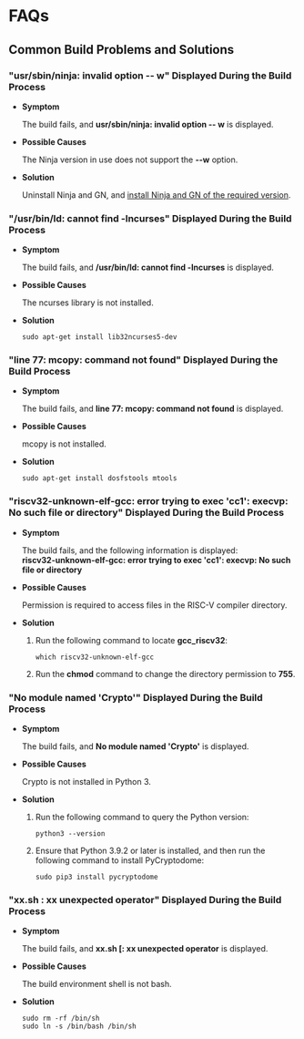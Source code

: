 # FAQs

## Common Build Problems and Solutions

###  "usr/sbin/ninja: invalid option -- w" Displayed During the Build Process

- **Symptom**

  The build fails, and **usr/sbin/ninja: invalid option -- w** is displayed.

- **Possible Causes**

  The Ninja version in use does not support the **--w** option.

- **Solution**

  Uninstall Ninja and GN, and [install Ninja and GN of the required version](../../device-dev/get-code/gettools-ide.md).

### "/usr/bin/ld: cannot find -lncurses" Displayed During the Build Process

- **Symptom**

  The build fails, and **/usr/bin/ld: cannot find -lncurses** is displayed.

- **Possible Causes**

  The ncurses library is not installed.

- **Solution**

  ```shell
  sudo apt-get install lib32ncurses5-dev
  ```

### "line 77: mcopy: command not found" Displayed During the Build Process

- **Symptom**

  The build fails, and **line 77: mcopy: command not found** is displayed.

- **Possible Causes**

  mcopy is not installed.

- **Solution**

  ```shell
  sudo apt-get install dosfstools mtools
  ```

### "riscv32-unknown-elf-gcc: error trying to exec 'cc1': execvp: No such file or directory" Displayed During the Build Process

- **Symptom**

  The build fails, and the following information is displayed: <br>**riscv32-unknown-elf-gcc: error trying to exec 'cc1': execvp: No such file or directory**

- **Possible Causes**

  Permission is required to access files in the RISC-V compiler directory.

- **Solution**

  1. Run the following command to locate **gcc_riscv32**:

     ```shell
     which riscv32-unknown-elf-gcc
     ```

     
  
  2. Run the **chmod** command to change the directory permission to **755**.

### "No module named 'Crypto'" Displayed During the Build Process

- **Symptom**

  The build fails, and **No module named 'Crypto'** is displayed.

- **Possible Causes**

  Crypto is not installed in Python 3.

- **Solution**

  1. Run the following command to query the Python version:

     ```shell
     python3 --version
     ```

  2. Ensure that Python 3.9.2 or later is installed, and then run the following command to install PyCryptodome:

     ```shell
     sudo pip3 install pycryptodome
     ```

### "xx.sh : xx unexpected operator" Displayed During the Build Process

- **Symptom**

  The build fails, and **xx.sh [: xx unexpected operator** is displayed.

- **Possible Causes**

  The build environment shell is not bash.

- **Solution**

  ```shell
  sudo rm -rf /bin/sh
  sudo ln -s /bin/bash /bin/sh
  ```

  
